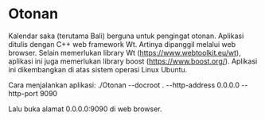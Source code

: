 # Otonan
Kalendar saka (terutama Bali) berguna untuk pengingat otonan. Aplikasi ditulis dengan C++ web framework Wt. Artinya dipanggil melalui web browser.
Selain memerlukan library Wt (https://www.webtoolkit.eu/wt), aplikasi ini juga memerlukan library boost (https://www.boost.org/). Aplikasi ini dikembangkan di atas sistem operasi Linux Ubuntu.

Cara menjalankan aplikasi:
./Otonan --docroot . --http-address 0.0.0.0 --http-port 9090 

Lalu buka alamat 0.0.0.0:9090 di web browser.
